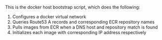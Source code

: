 This is the docker host bootstrap script, which does the following:

1. Configures a docker virtual network
2. Queries Route53 A records and corresponding ECR repository names
3. Pulls images from ECR when a DNS host and repository match is found
4. Initializes each image with corresponding IP address respectively
